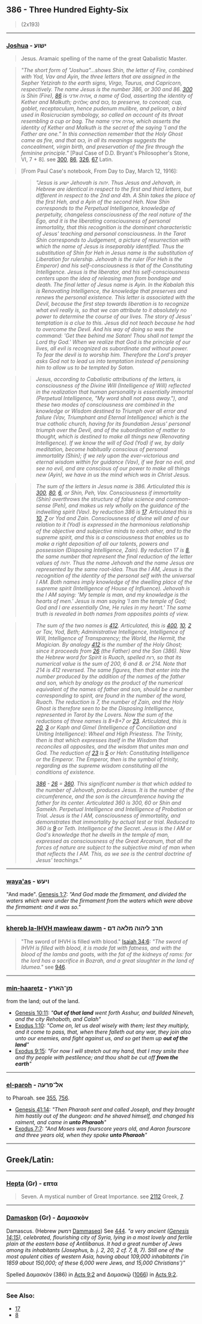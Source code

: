 ## 386 - Three Hundred Eighty-Six
> (2x193)

---

### [Joshua](/keys/IShVO) - ישוע
> Jesus. Aramaic spelling of the name of the great Qabalistic Master.

> *"The short form of "Joshua"...shows Shin, the letter of Fire, combined with Yod, Vav and Ayin, the three letters that are assigned in the Sepher Yetzirah to the earth signs, Virgo, Taurus, and Capricorn, respectively. The name Jesus is the number 386, or 300 and 86. [300](300) is Shin (Fire), [86](86) is אהיה אדני, a name of God, asserting the identity of Kether and Malkuth; אלהים; and כוס, to preserve, to conceal; cup, goblet, receptaculum, hence pudenum mulibre, and pelican, a bird used in Rosicrucian symbology, so called on account of its throat resembling a cup or bag. The name אהיה אדני, which asserts the identity of Kether and Malkuth is the secret of the saying 'I and the Father are one." In this connection remember that the Holy Ghost came as fire, and that כוס, in all its meanings suggests the concealment, virgin birth, and preservation of the fire through the feminine principle."* [Paul Case of D.D. Bryant's Philosopher's Stone, VI, 7 + 8]. see [300](300), [86](86), [326](326), [67](67) Latin.

> [From Paul Case's notebook, From Day to Day, March 12, 1916]:

> > *"Jesus is ישוע Jehovah is יהוה. Thus Jesus and Jehovah, in Hebrew are identical in respect to the first and third letters, but different in respect to the 2nd and 4th. A Shin takes the place of the first Heh, and a Ayin of the second Heh. Now Shin corresponds to the Perpetual Intelligence, knowledge of perpetuity, changeless consciousness of the real nature of the Ego, and it is the liberating consciousness of personal immortality, that this recognition is the dominant characteristic of Jesus' teaching and personal consciousness. In the Tarot Shin corresponds to Judgement, a picture of resurrection with which the name of Jesus is inseparably identified. Thus the substitution of Shin for Heh in Jesus name is the substitution of Liberation for rulership. Jehovah is the ruler (For Heh is the Emperor) and his self-consciousness is that of the Constituting Intelligence. Jesus is the liberator, and his self-consciousness centers upon the idea of releasing men from bondage and death. The final letter of Jesus name is Ayin. In the Kabalah this is Renovating Intelligence, the knowledge that preserves and renews the personal existence. This letter is associated with the Devil, because the first step towards liberation is to recognize what evil really is, so that we can attribute to it absolutely no power to determine the course of our lives. The story of Jesus' temptation is a clue to this. Jesus did not teach because he had to overcome the Devil. And his way of doing so was the command: 'Get thee behind me Satan! Thou shall not tempt the Lord thy God.' When we realize that God is the principle of our lives, all evil is recognized as subordinate and without power. To fear the devil is to worship him. Therefore the Lord's prayer asks God not to lead us into temptation instead of pensioning him to allow us to be tempted by Satan.*

> > *Jesus, according to Cabalistic attributions of the letters, is consciousness of the Divine Will (Intelligence of Will) reflected in the realization that human personality is essentially immortal (Perpetual Intelligence, "My word shall not pass away."), and these two modes of consciousness are combined in the knowledge or Wisdom destined to Triumph over all error and failure (Vav, Triumphant and Eternal Intelligence) which is the true catholic church, having for its foundation Jesus' personal triumph over the Devil, and of the subordination of matter to thought, which is destined to make all things new (Renovating Intelligence). If we know the will of God (Yod) if we, by daily meditation, become habitually conscious of personal immortality (Shin); if we rely upon the ever-victorious and eternal wisdom within for guidance (Vav), if we fear no evil, and see no evil, and are conscious of our power to make all things new (Ayin), we have in us the mind which was in Christ Jesus.*

> > *The sum of the letters in Jesus name is 386. Articulated this is [300](300), [80](80), [6](6), or Shin, Peh, Vav. Consciousness if immortality (Shin) overthrows the structure of false science and common-sense (Peh), and makes us rely wholly on the guidance of the indwelling spirit (Vav). by reduction 386 is [17](17). Articulated this is [10](10), [7](7) or Yod and Zain. Consciousness of divine will and of our relation to it (Yod) is expressed in the harmonious relationship of the objective and subjective minds to each other, and to the supreme spirit, and this is a consciousness that enables us to make a right deposition of all our talents, powers and possession (Disposing Intelligence, Zain). By reduction 17 is [8](8), the same number that represent the final reduction of the letter values of יהוה. Thus the name Jehovah and the name Jesus are represented by the same root-idea. Thus the I AM, Jesus is the recognition of the identity of the personal self with the universal I AM. Both names imply knowledge of the dwelling place of the supreme spirit (Intelligence of House of Influence). Jehovah is the I AM saying: 'My temple is man, and my knowledge is the hearts of men.' Jesus is man saying 'I am the temple of God; God and I are essentially One, He rules in my heart.' The same truth is revealed in both names from opposites points of view.*

> > *The sum of the two names is [412](412). Articulated, this is [400](400), [10](10), [2](2) or Tav, Yod, Beth; Administrative Intelligence, Intelligence of Will, Intelligence of Transparency; the World, the Hermit, the Magician. By analogy [412](412) is the number of the Holy Ghost; since it proceeds from [26](26) (the Father) and the Son (386). Now the Hebrew word for Spirit is Ruach, spelled רוח, so that its numerical value is the sum of 200, 6 and 8. or 214. Note that 214 is 412 reversed. The same figures, then that enter into the number produced by the addition of the names of the father and son, which by analogy as the product of the numerical equivalent of the names of father and son, should be a number corresponding to spirit, are found in the number of the word, Ruach. The reduction is 7, the number of Zain, and the Holy Ghost is therefore seen to be the Disposing Intelligence, represented in Tarot by the Lovers. Now the sum of the reductions of three names is 8+8+7 or [23](23). Articulated, this is [20](20), [3](3) or Kaph and Gimel (Intelligence of Conciliation and Uniting Intelligence): Wheel and High Priestess. The Trinity, then is that which expresses itself in the Wisdom that reconciles all opposites, and the wisdom that unites man and God. The reduction of [23](23) is [5](5) or Heh: Constituting Intelligence or the Emperor. The Emperor, then is the symbol of trinity, regarding as the supreme wisdom constituting all the conditions of existence.*

> > *[386](386) - [26](26) = [360](360). This significant number is that which added to the number of Jehovah, produces Jesus. It is the number of the circumference, and the son is the circumference having the father for its center. Articulated 360 is 300, 60 or Shin and Samekh. Perpetual Intelligence and Intelligence of Probation or Trial. Jesus is the I AM, consciousness of immortality, and demonstrates that immortality by actual test or trial. Reduced to 360 is [9](9) or Teth. Intelligence of the Secret. Jesus is the I AM or God's knowledge that he dwells in the temple of man, expressed as consciousness of the Great Arcanum, that all the forces of nature are subject to the subjective mind of man when that reflects the I AM. This, as we see is the central doctrine of Jesus' teachings."*

---

### [waya'as](/keys/VIOSh) - ויעש
"And made". [Genesis 1:7](http://biblehub.com/genesis/1-7.htm): *"And God made the firmament, and divided the waters which were under the firmament from the waters which were above the firmament: and it was so."*

---

### [khereb la-IHVH mawleaw dawm](/keys/ChRB.LIHVH.MLAH.DM) - חרב ליהוה מלאה דם
> "The sword of IHVH is filled with blood." [Isaiah 34:6](http://biblehub.com/isaiah/34-6.htm): *"The sword of IHVH is filled with blood, it is made fat with fatness, and with the blood of the lambs and goats, with the fat of the kidneys of rams: for the lord has a sacrifice in Bozrah, and a great slaughter in the land of Idumea."* see [946](946).

---

### [min-haaretz](/keys/MN-HARTz) - מן־הארץ
from the land; out of the land.

- [Genesis 10:11](https://biblehub.com/genesis/10-11.htm): *"**Out of that land** went forth Asshur, and builded Nineveh, and the city Rehoboth, and Calah"*
- [Exodus 1:10](https://biblehub.com/exodus/1-10.htm): *"Come on, let us deal wisely with them; lest they multiply, and it come to pass, that, when there falleth out any war, they join also unto our enemies, and fight against us, and so get them up **out of the land**"*
- [Exodus 9:15](https://biblehub.com/exodus/9-15.htm): *"For now I will stretch out my hand, that I may smite thee and thy people with pestilence; and thou shalt be cut off **from the earth**"*

---

### [el-paroh](/keys/AL-PROH) - אל־פרעה
to Pharoah. see [355](355), [756](756).

- [Genesis 41:14](https://biblehub.com/genesis/41-14.htm): *"Then Pharaoh sent and called Joseph, and they brought him hastily out of the dungeon: and he shaved himself, and changed his raiment, and came in **unto Pharaoh**"*
- [Exodus 7:7](https://biblehub.com/exodus/7-7.htm): *"And Moses was fourscore years old, and Aaron fourscore and three years old, when they spake **unto Pharaoh**"*

---

## Greek/Latin:

---

### [Hepta](/greek?word=epta) (Gr) - επτα
> Seven. A mystical number of Great Importance. see [2112](2112) Greek, [7](7).

---

### [Damaskon](/greek?word=damaskon) (Gr) - Δαμασκὸν
Damascus. (Hebrew דמשק [Dammaseq](/keys/DMShQ)) See [444](444). *"a very ancient ([Genesis 14:15](http://biblehub.com/genesis/14-15.htm)), celebrated, flourishing city of Syria, lying in a most lovely and fertile plain at the eastern base of Antilibanus. It had a great number of Jews among its inhabitants (Josephus, b. j. 2, 20, 2 cf. 7, 8, 7). Still one of the most opulent cities of western Asia, having about 109,000 inhabitants ('in 1859 about 150,000; of these 6,000 were Jews, and 15,000 Christians')"*

Spelled Δαμασκὸν (386) in [Acts 9:2](http://biblehub.com/acts/9-2.htm) and Δαμασκῷ ([1066](1066)) in [Acts 9:2](http://biblehub.com/acts/9-3.htm).

---

### See Also:

- [17](17)
- [8](8)
